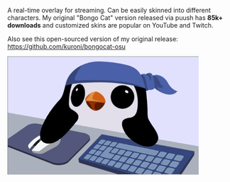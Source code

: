 A real-time overlay for streaming. Can be easily skinned into different characters. My original "Bongo Cat" version released via puush has **85k+ downloads** and customized skins are popular on YouTube and Twitch.

Also see this open-sourced version of my original release: https://github.com/kuroni/bongocat-osu

<img src="demo.gif" width="431" height="267"/>


